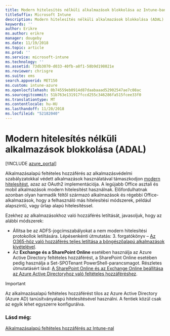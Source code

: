 ```yaml
---
title: Modern hitelesítés nélküli alkalmazások blokkolása az Intune-ban
titleSuffix: Microsoft Intune
description: Modern hitelesítés nélküli alkalmazások blokkolása (ADAL) – ismertető.
keywords: ''
author: Erikre
ms.author: erikre
manager: dougeby
ms.date: 11/19/2018
ms.topic: article
ms.prod: ''
ms.service: microsoft-intune
ms.technology: ''
ms.assetid: 73db3070-d033-40fb-a8f1-58b9d198021e
ms.reviewer: chrisgre
ms.suite: ems
search.appverid: MET150
ms.custom: intune-azure
ms.openlocfilehash: 0b74559eb0914d87daabaaad52902547ae7c08ac
ms.sourcegitcommit: 51b763e131917fccd255c346286fa515fcee33f0
ms.translationtype: MT
ms.contentlocale: hu-HU
ms.lasthandoff: 11/20/2018
ms.locfileid: "52182040"
---
```

# <a name="block-apps-that-do-not-use-modern-authentication-adal"></a>Modern hitelesítés nélküli alkalmazások blokkolása (ADAL)

[!INCLUDE [azure_portal](./includes/azure_portal.md)]

Alkalmazásalapú feltételes hozzáférés az alkalmazásvédelmi szabályzatokkal védett alkalmazások használatával támaszkodjon [modern hitelesítést](https://support.office.com/article/Using-Office-365-modern-authentication-with-Office-clients-776c0036-66fd-41cb-8928-5495c0f9168a), azaz az OAuth2 implementációja. A legújabb Office asztali és mobil alkalmazások modern hitelesítést használnak. Előfordulhatnak azonban olyan harmadik féltől származó alkalmazások és régebbi Office-alkalmazások, hogy a felhasználó más hitelesítési módszerek, például alapszintű, vagy űrlap alapú hitelesítéssel.

Ezekhez az alkalmazásokhoz való hozzáférés letiltását, javasoljuk, hogy az alábbi módszerek:

* Állítsa be az ADFS-jogcímszabályokat a nem modern hitelesítési protokollok letiltására. Lépésenkénti útmutatás: 3. forgatókönyv – [Az O365-höz való hozzáférés teljes letiltása a böngészőalapú alkalmazások kivételével](https://technet.microsoft.com/library/dn592182.aspx).
* Az **Exchange és a SharePoint Online** esetében használja az Azure Active Directory feltételes hozzáférést, a SharePoint Online esetében pedig használja a Set-SPOTenant PowerShell-parancsmagot. Részletes útmutatásért lásd: [A SharePoint Online és az Exchange Online beállítása az Azure Active Directoryhoz való feltételes hozzáféréshez](https://docs.microsoft.com/azure/active-directory/active-directory-conditional-access-no-modern-authentication#legacy-authentication-protocols).


>[!IMPORTANT]
>Az alkalmazásalapú feltételes hozzáférést tilos az Azure Active Directory (Azure AD) tanúsítványalapú hitelesítésével használni. A fentiek közül csak az egyik lehet egyszerre konfigurálva.

### <a name="see-also"></a>Lásd még:
[Alkalmazásalapú feltételes hozzáférés az Intune-nal](app-based-conditional-access-intune.md)
